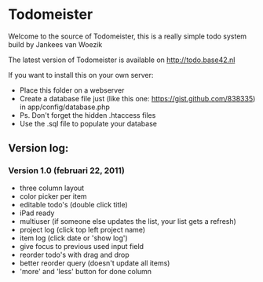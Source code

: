 # Todomeister

Welcome to the source of Todomeister, this is a really simple todo system build by Jankees van Woezik

The latest version of Todomeister is available on <http://todo.base42.nl>

If you want to install this on your own server: 

- Place this folder on a webserver
- Create a database file just (like this one: <https://gist.github.com/838335>) in app/config/database.php
- Ps. Don't forget the hidden .htaccess files
- Use the .sql file to populate your database

## Version log:

### Version 1.0 (februari 22, 2011)
- three column layout
- color picker per item
- editable todo's (double click title)
- iPad ready
- multiuser (if someone else updates the list, your list gets a refresh)
- project log (click top left project name)
- item log (click date or 'show log')
- give focus to previous used input field
- reorder todo's with drag and drop
- better reorder query (doesn't update all items)
- 'more' and 'less' button for done column